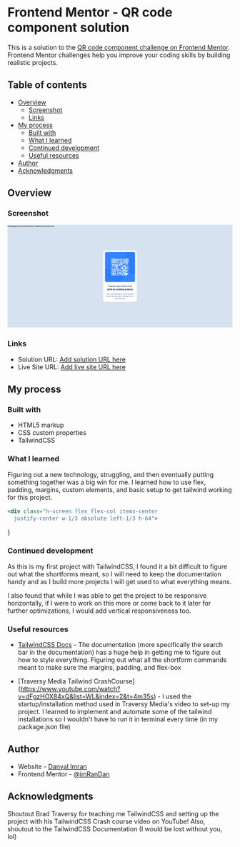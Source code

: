 # Frontend Mentor - QR code component solution

This is a solution to the [QR code component challenge on Frontend Mentor](https://www.frontendmentor.io/challenges/qr-code-component-iux_sIO_H). Frontend Mentor challenges help you improve your coding skills by building realistic projects. 

## Table of contents

- [Overview](#overview)
  - [Screenshot](#screenshot)
  - [Links](#links)
- [My process](#my-process)
  - [Built with](#built-with)
  - [What I learned](#what-i-learned)
  - [Continued development](#continued-development)
  - [Useful resources](#useful-resources)
- [Author](#author)
- [Acknowledgments](#acknowledgments)


## Overview

### Screenshot

![](./QR-code-project.png)


### Links

- Solution URL: [Add solution URL here](https://github.com/imRanDan/qr-code-component-main)
- Live Site URL: [Add live site URL here](https://imrandan.github.io/qr-code-component-main/)

## My process

### Built with

- HTML5 markup
- CSS custom properties
- TailwindCSS

### What I learned

Figuring out a new technology, struggling, and then eventually putting something together was a big win for me. I learned how to use flex, padding, margins, custom elements, and basic setup to get tailwind working for this project.

```html
<div class="h-screen flex flex-col items-center 
  justify-center w-1/3 absolute left-1/3 h-64">
```
}

### Continued development

As this is my first project with TailwindCSS, I found it a bit difficult to figure out what the shortforms meant, so I will need to keep the documentation handy and as I build more projects I will get used to what everything means.

I also found that while I was able to get the project to be responsive horizontally, if I were to work on this more or come back to it later for further optimizations, I would add vertical responsiveness too.



### Useful resources

- [TailwindCSS Docs](https://tailwindcss.com/docs/installation) - The documentation (more specifically the search bar in the documentation) has a huge help in getting me to figure out how to style everything. Figuring out what all the shortform commands meant to make sure the margins, padding, and flex-box 

- [Traversy Media Tailwind CrashCourse] (https://www.youtube.com/watch?v=dFgzHOX84xQ&list=WL&index=2&t=4m35s) - I used the startup/installation method used in Traversy Media's video to set-up my project. I learned to implement and automate some of the tailwind installations so I wouldn't have to run it in terminal every time (in my package.json file)

## Author

- Website - [Danyal Imran](https://danyalimran.com/)
- Frontend Mentor - [@imRanDan](https://www.frontendmentor.io/profile/imRanDan)

## Acknowledgments

Shoutout Brad Traversy for teaching me TailwindCSS and setting up the project with his TailwindCSS Crash course video on YouTube! Also, shoutout to the TailwindCSS Documentation (I would be lost without you, lol)

